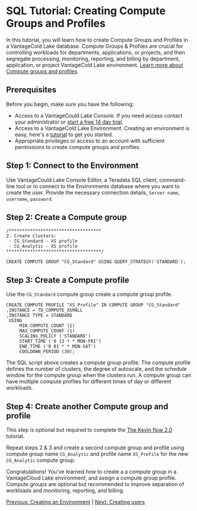 # SQL Tutorial: Creating Compute Groups and Profiles

In this tutorial, you will learn how to create Compute Groups and Profiles in a VantageCold Lake database. Compute Groups & Profiles are crucial for controlling workloads for departments, applications, or projects, and then segregate processing, monitoring, reporting, and billing by department, application, or project VantageCold Lake environment. [Learn more about Compute groups and profiles](https://docs.teradata.com/r/Teradata-VantageCloud-Lake/Using-VantageCloud-Lake-Console-to-Manage-VantageCloud-Lake/Managing-Environments/Compute-Groups/Creating-a-Compute-Group).

## Prerequisites

Before you begin, make sure you have the following:

- Access to a VantageCould Lake Console. If you need access contact your administrator or [start a free 14 day trial]().
- Access to a VantageCold Lake Environment. Creating an environment is easy, here's a [tutorial]() to get you started.
- Appropriate privileges or access to an account with sufficient permissions to create compute groups and profiles.

## Step 1: Connect to the Environment

Use VantageCould Lake Console Editor, a Teradata SQL client, command-line tool or to connect to the Environments database where you want to create the user. Provide the necessary connection details,
`Server name`, `username`, `password`.

## Step 2: Create a Compute group

```
/***********************************
2. Create Clusters:
 - CG_Standard - XS profile
 - CG_Analytic - XS profile
************************************/
​
CREATE COMPUTE GROUP "CG_Standard" USING QUERY_STRATEGY('STANDARD');
```

## Step 3: Create a Compute profile

Use the `CG_Standard` compute group create a compute group profile.

```
CREATE COMPUTE PROFILE "XS_Profile" IN COMPUTE GROUP "CG_Standard"
,INSTANCE = TD_COMPUTE_XSMALL
,INSTANCE TYPE = STANDARD
 USING
     MIN_COMPUTE_COUNT (1)
     MAX_COMPUTE_COUNT (1)
     SCALING_POLICY ('STANDARD')
     START_TIME ('0 13 * * MON-FRI')
     END_TIME ('0 01 * * MON-SAT')
     COOLDOWN_PERIOD (30);
```

The SQL script above creates a compute group profile. The compute profile defines the number of clusters, the degree of autoscale, and the schedule window for the compute group when the clusters run. A compute group can have multiple compute profiles for different times of day or different workloads.

## Step 4: Create another Compute group and profile

This step is optional but required to complete the [The Kevin flow 2.0]() tutorial.

Repeat steps 2 & 3 and create a second compute group and profile using compute group name `CG_Analytic` and profile name `XS_Profile` for the new `CG_Analytic` compute group.

Congratulations! You've learned how to create a a compute group in a VantageCloud Lake environment, and assign a compute group profile. Compute groups are optional but recommended to improve separation of workloads and monitoring, reporting, and billing.

[Previous: Creating an Environment]() | [Next: Creating users](https://github.com/JoshSchoen/vcl-quickstart/blob/main/create-users)
